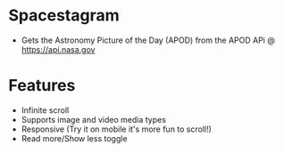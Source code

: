 # Spacestagram

- Gets the Astronomy Picture of the Day (APOD) from the APOD APi @ https://api.nasa.gov

Features
========

- Infinite scroll 
- Supports image and video media types
- Responsive (Try it on mobile it's more fun to scroll!)
- Read more/Show less toggle 